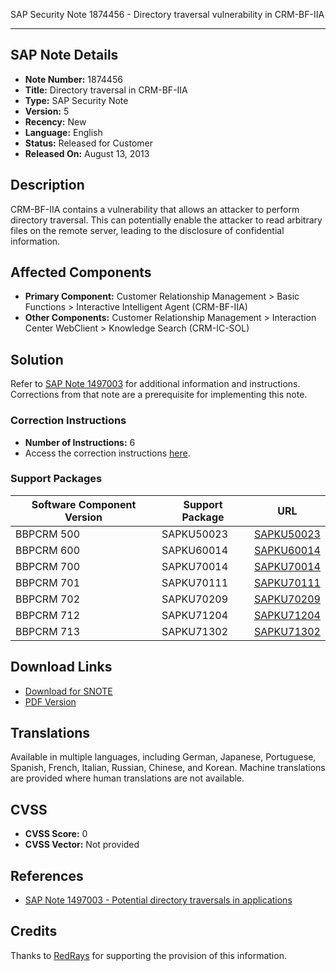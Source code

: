 SAP Security Note 1874456 - Directory traversal vulnerability in CRM-BF-IIA

---

## SAP Note Details

- **Note Number:** 1874456
- **Title:** Directory traversal in CRM-BF-IIA
- **Type:** SAP Security Note
- **Version:** 5
- **Recency:** New
- **Language:** English
- **Status:** Released for Customer
- **Released On:** August 13, 2013

## Description

CRM-BF-IIA contains a vulnerability that allows an attacker to perform directory traversal. This can potentially enable the attacker to read arbitrary files on the remote server, leading to the disclosure of confidential information.

## Affected Components

- **Primary Component:** Customer Relationship Management > Basic Functions > Interactive Intelligent Agent (CRM-BF-IIA)
- **Other Components:** Customer Relationship Management > Interaction Center WebClient > Knowledge Search (CRM-IC-SOL)

## Solution

Refer to [SAP Note 1497003](https://me.sap.com/notes/1497003) for additional information and instructions. Corrections from that note are a prerequisite for implementing this note.

### Correction Instructions

- **Number of Instructions:** 6
- Access the correction instructions [here](https://me.sap.com/corrins/0001874456/63).

### Support Packages

| Software Component Version | Support Package | URL |
|----------------------------|-----------------|-----|
| BBPCRM 500                 | SAPKU50023      | [SAPKU50023](https://me.sap.com/supportpackage/SAPKU50023) |
| BBPCRM 600                 | SAPKU60014      | [SAPKU60014](https://me.sap.com/supportpackage/SAPKU60014) |
| BBPCRM 700                 | SAPKU70014      | [SAPKU70014](https://me.sap.com/supportpackage/SAPKU70014) |
| BBPCRM 701                 | SAPKU70111      | [SAPKU70111](https://me.sap.com/supportpackage/SAPKU70111) |
| BBPCRM 702                 | SAPKU70209      | [SAPKU70209](https://me.sap.com/supportpackage/SAPKU70209) |
| BBPCRM 712                 | SAPKU71204      | [SAPKU71204](https://me.sap.com/supportpackage/SAPKU71204) |
| BBPCRM 713                 | SAPKU71302      | [SAPKU71302](https://me.sap.com/supportpackage/SAPKU71302) |

## Download Links

- [Download for SNOTE](https://notesdownloads.sap.com/note/0040000011080452017)
- [PDF Version](https://userapps.support.sap.com/sap/support/sfm/notes/print/0001874456?language=en-US&token=726AF38C67B4F1B159945ABDAC293825)

## Translations

Available in multiple languages, including German, Japanese, Portuguese, Spanish, French, Italian, Russian, Chinese, and Korean. Machine translations are provided where human translations are not available.

## CVSS

- **CVSS Score:** 0
- **CVSS Vector:** Not provided

## References

- [SAP Note 1497003 - Potential directory traversals in applications](https://me.sap.com/notes/1497003)

## Credits

Thanks to [RedRays](https://redrays.io) for supporting the provision of this information.